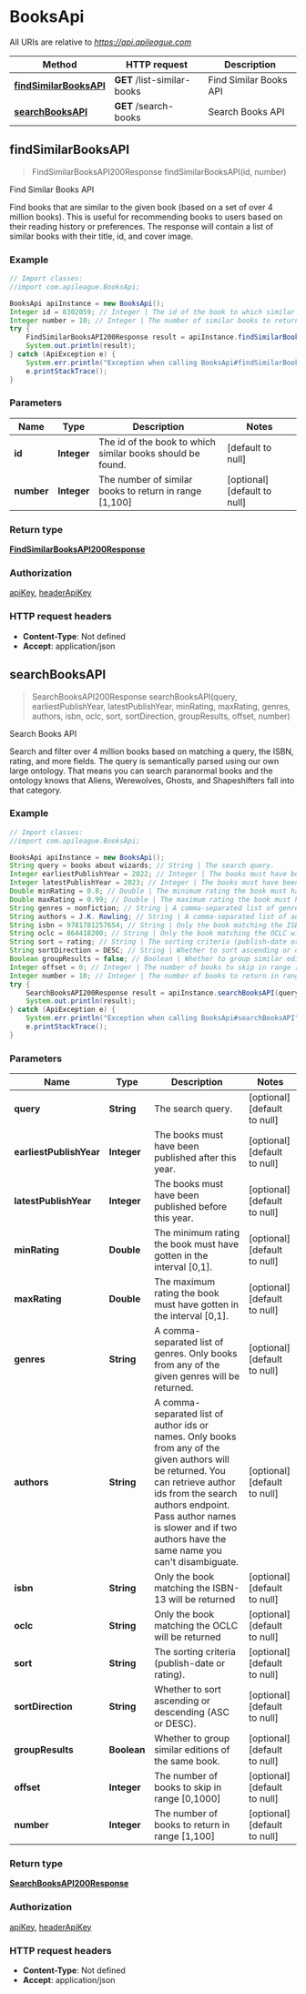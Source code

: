 # BooksApi

All URIs are relative to *https://api.apileague.com*

Method | HTTP request | Description
------------- | ------------- | -------------
[**findSimilarBooksAPI**](BooksApi.md#findSimilarBooksAPI) | **GET** /list-similar-books | Find Similar Books API
[**searchBooksAPI**](BooksApi.md#searchBooksAPI) | **GET** /search-books | Search Books API



## findSimilarBooksAPI

> FindSimilarBooksAPI200Response findSimilarBooksAPI(id, number)

Find Similar Books API

Find books that are similar to the given book (based on a set of over 4 million books). This is useful for recommending books to users based on their reading history or preferences. The response will contain a list of similar books with their title, id, and cover image.

### Example

```java
// Import classes:
//import com.apileague.BooksApi;

BooksApi apiInstance = new BooksApi();
Integer id = 8302059; // Integer | The id of the book to which similar books should be found.
Integer number = 10; // Integer | The number of similar books to return in range [1,100]
try {
    FindSimilarBooksAPI200Response result = apiInstance.findSimilarBooksAPI(id, number);
    System.out.println(result);
} catch (ApiException e) {
    System.err.println("Exception when calling BooksApi#findSimilarBooksAPI");
    e.printStackTrace();
}
```

### Parameters


Name | Type | Description  | Notes
------------- | ------------- | ------------- | -------------
 **id** | **Integer**| The id of the book to which similar books should be found. | [default to null]
 **number** | **Integer**| The number of similar books to return in range [1,100] | [optional] [default to null]

### Return type

[**FindSimilarBooksAPI200Response**](FindSimilarBooksAPI200Response.md)

### Authorization

[apiKey](../README.md#apiKey), [headerApiKey](../README.md#headerApiKey)

### HTTP request headers

- **Content-Type**: Not defined
- **Accept**: application/json


## searchBooksAPI

> SearchBooksAPI200Response searchBooksAPI(query, earliestPublishYear, latestPublishYear, minRating, maxRating, genres, authors, isbn, oclc, sort, sortDirection, groupResults, offset, number)

Search Books API

Search and filter over 4 million books based on matching a query, the ISBN, rating, and more fields. The query is semantically parsed using our own large ontology. That means you can search paranormal books and the ontology knows that Aliens, Werewolves, Ghosts, and Shapeshifters fall into that category.

### Example

```java
// Import classes:
//import com.apileague.BooksApi;

BooksApi apiInstance = new BooksApi();
String query = books about wizards; // String | The search query.
Integer earliestPublishYear = 2022; // Integer | The books must have been published after this year.
Integer latestPublishYear = 2023; // Integer | The books must have been published before this year.
Double minRating = 0.8; // Double | The minimum rating the book must have gotten in the interval [0,1].
Double maxRating = 0.99; // Double | The maximum rating the book must have gotten in the interval [0,1].
String genres = nonfiction; // String | A comma-separated list of genres. Only books from any of the given genres will be returned.
String authors = J.K. Rowling; // String | A comma-separated list of author ids or names. Only books from any of the given authors will be returned. You can retrieve author ids from the search authors endpoint. Pass author names is slower and if two authors have the same name you can't disambiguate.
String isbn = 9781781257654; // String | Only the book matching the ISBN-13 will be returned
String oclc = 864418200; // String | Only the book matching the OCLC will be returned
String sort = rating; // String | The sorting criteria (publish-date or rating).
String sortDirection = DESC; // String | Whether to sort ascending or descending (ASC or DESC).
Boolean groupResults = false; // Boolean | Whether to group similar editions of the same book.
Integer offset = 0; // Integer | The number of books to skip in range [0,1000]
Integer number = 10; // Integer | The number of books to return in range [1,100]
try {
    SearchBooksAPI200Response result = apiInstance.searchBooksAPI(query, earliestPublishYear, latestPublishYear, minRating, maxRating, genres, authors, isbn, oclc, sort, sortDirection, groupResults, offset, number);
    System.out.println(result);
} catch (ApiException e) {
    System.err.println("Exception when calling BooksApi#searchBooksAPI");
    e.printStackTrace();
}
```

### Parameters


Name | Type | Description  | Notes
------------- | ------------- | ------------- | -------------
 **query** | **String**| The search query. | [optional] [default to null]
 **earliestPublishYear** | **Integer**| The books must have been published after this year. | [optional] [default to null]
 **latestPublishYear** | **Integer**| The books must have been published before this year. | [optional] [default to null]
 **minRating** | **Double**| The minimum rating the book must have gotten in the interval [0,1]. | [optional] [default to null]
 **maxRating** | **Double**| The maximum rating the book must have gotten in the interval [0,1]. | [optional] [default to null]
 **genres** | **String**| A comma-separated list of genres. Only books from any of the given genres will be returned. | [optional] [default to null]
 **authors** | **String**| A comma-separated list of author ids or names. Only books from any of the given authors will be returned. You can retrieve author ids from the search authors endpoint. Pass author names is slower and if two authors have the same name you can&#39;t disambiguate. | [optional] [default to null]
 **isbn** | **String**| Only the book matching the ISBN-13 will be returned | [optional] [default to null]
 **oclc** | **String**| Only the book matching the OCLC will be returned | [optional] [default to null]
 **sort** | **String**| The sorting criteria (publish-date or rating). | [optional] [default to null]
 **sortDirection** | **String**| Whether to sort ascending or descending (ASC or DESC). | [optional] [default to null]
 **groupResults** | **Boolean**| Whether to group similar editions of the same book. | [optional] [default to null]
 **offset** | **Integer**| The number of books to skip in range [0,1000] | [optional] [default to null]
 **number** | **Integer**| The number of books to return in range [1,100] | [optional] [default to null]

### Return type

[**SearchBooksAPI200Response**](SearchBooksAPI200Response.md)

### Authorization

[apiKey](../README.md#apiKey), [headerApiKey](../README.md#headerApiKey)

### HTTP request headers

- **Content-Type**: Not defined
- **Accept**: application/json

